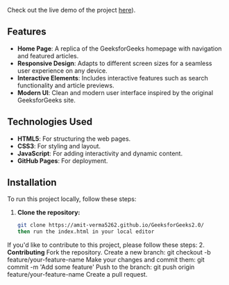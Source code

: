 
Check out the live demo of the project [here](https://amit-verma5262.github.io/GeeksforGeeks2.0/)).

## Features

- **Home Page**: A replica of the GeeksforGeeks homepage with navigation and featured articles.
- **Responsive Design**: Adapts to different screen sizes for a seamless user experience on any device.
- **Interactive Elements**: Includes interactive features such as search functionality and article previews.
- **Modern UI**: Clean and modern user interface inspired by the original GeeksforGeeks site.

## Technologies Used

- **HTML5**: For structuring the web pages.
- **CSS3**: For styling and layout.
- **JavaScript**: For adding interactivity and dynamic content.
- **GitHub Pages**: For deployment.

## Installation

To run this project locally, follow these steps:

1. **Clone the repository:**
   ```bash
   git clone https://amit-verma5262.github.io/GeeksforGeeks2.0/
   then run the index.html in your local editor

If you'd like to contribute to this project, please follow these steps:
2. **Contributing**
Fork the repository.
Create a new branch:
    git checkout -b feature/your-feature-name
Make your changes and commit them:
    git commit -m 'Add some feature'
Push to the branch:
    git push origin feature/your-feature-name
Create a pull request.
